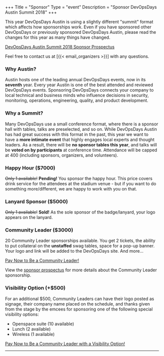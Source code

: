 +++
Title = "Sponsor"
Type = "event"
Description = "Sponsor DevOpsDays Austin Summit 2018"
+++

This year DevOpsDays Austin is using a slightly different "summit" format which affects how sponsorships work.  Even if you have sponsored other DevOpsDays or previously sponsored DevOpsDays Austin, please read the changes for this year as many things have changed.

[DevOpsDays Austin Summit 2018 Sponsor Prospectus](https://drive.google.com/open?id=19jZ4OhZUyLxRoi-RX64o5cISWAkgO1ZH)

Feel free to contact us at [{{< email_organizers >}}] with any questions.

### Why Austin?

Austin hosts one of the leading annual DevOpsDays events, now in its **seventh** year. Every year Austin is one of the best attended and reviewed DevOpsDays events. Sponsoring DevOpsDays connects your company to local technical and business minds who influence decisions in security, monitoring, operations, engineering, quality, and product development.

### Why a Summit?

Many DevOpsDays use a small conference format, where there is a sponsor hall with tables, talks are preselected, and so on. While DevOpsDays Austin has had great success with this format in the past, this year we want to have a **more intimate event** that highly engages local experts and thought leaders. As a result, there will be **no sponsor tables this year**, and talks will be **voted on by participants** at conference time. Attendance will be capped at 400 (including sponsors, organizers, and volunteers).

### Happy Hour ($7000)

~~Only 1 available!~~ **Pending!** You sponsor the happy hour. This price covers drink service for the attendees at the stadium venue - but if you want to do something more/different, we are happy to work with you on that. 

<a href="https://www.paypal.com/cgi-bin/webscr?cmd=_s-xclick&hosted_button_id=VWDJU8D6SF3DC" class="btn btn-info" style="display:none;">Pay Now to Sponsor the Happy Hour!</a>

### Lanyard Sponsor ($5000)

~~Only 1 available!~~ **Sold!** As the sole sponsor of the badge/lanyard, your logo appears on the lanyard.

<a href="https://www.paypal.com/cgi-bin/webscr?cmd=_s-xclick&hosted_button_id=NDK4B5PHD99LN" class="btn btn-info" style="display:none;">Pay Now to Put Your Logo on the Lanyard!</a>

### Community Leader ($3000)

20 Community Leader sponsorships available. You get 2 tickets, the ability to put collateral on the **unstaffed** swag tables, space for a pop-up banner. Your logo and link will be added to the DevOpsDays site. And more...

<a href="https://www.paypal.com/cgi-bin/webscr?cmd=_s-xclick&hosted_button_id=ZUXRLSZNKH7GG" class="btn btn-info">Pay Now to Be a Community Leader!</a>

View the [sponsor prospectus](https://drive.google.com/open?id=19jZ4OhZUyLxRoi-RX64o5cISWAkgO1ZH) for more details about the Community Leader sponsorship.

### Visibility Option (+$500)

For an additional $500, Community Leaders can have their logo posted as signage, their company name placed on the schedule, and thanks given from the stage by the emcees for sponsoring one of the following special visibility options:

* Openspace suite (10 available)
* Lunch (2 available)
* Wireless (1 available)

<a href="https://www.paypal.com/cgi-bin/webscr?cmd=_s-xclick&hosted_button_id=E7JGQEEB6XTRU" class="btn btn-info">Pay Now to Be a Community Leader with a Visibility Option!</a>

<hr/>
